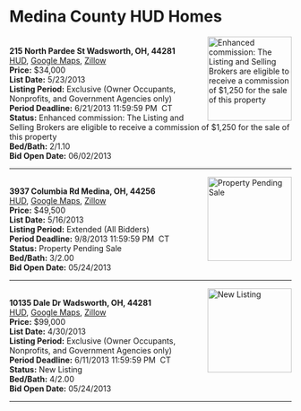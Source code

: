 # Medina County HUD Homes

[<img alt="Enhanced commission: The Listing and Selling Brokers are eligible to receive a commission of $1,250 for the sale of this property" src="https://www.hudhomestore.com/pages/ImageShow.aspx?Case=412-583052" align="right" style="height:150px;">](http://www.hudhomestore.com/Listing/PropertyDetails.aspx?caseNumber=412-583052)  
**215 North Pardee St Wadsworth, OH, 44281**  
[HUD](http://www.hudhomestore.com/Listing/PropertyDetails.aspx?caseNumber=412-583052), [Google Maps](http://maps.google.com/maps?q=215+North+Pardee+St+Wadsworth%2C+OH%2C+44281), [Zillow](http://www.zillow.com/homes/215+North+Pardee+St+Wadsworth%2C+OH%2C+44281/)  
**Price:** $34,000  
**List Date:** 5/23/2013  
**Listing Period:** Exclusive (Owner Occupants, Nonprofits, and Government Agencies only)  
**Period Deadline:** 6/21/2013 11:59:59 PM  CT  
**Status:** Enhanced commission: The Listing and Selling Brokers are eligible to receive a commission of $1,250 for the sale of this property  
**Bed/Bath:** 2/1.10  
**Bid Open Date:** 06/02/2013

***

[<img alt="Property Pending Sale" src="https://www.hudhomestore.com/pages/ImageShow.aspx?Case=412-524565" align="right" style="height:150px;">](http://www.hudhomestore.com/Listing/PropertyDetails.aspx?caseNumber=412-524565)  
**3937 Columbia Rd Medina, OH, 44256**  
[HUD](http://www.hudhomestore.com/Listing/PropertyDetails.aspx?caseNumber=412-524565), [Google Maps](http://maps.google.com/maps?q=3937+Columbia+Rd+Medina%2C+OH%2C+44256), [Zillow](http://www.zillow.com/homes/3937+Columbia+Rd+Medina%2C+OH%2C+44256/)  
**Price:** $49,500  
**List Date:** 5/16/2013  
**Listing Period:** Extended (All Bidders)  
**Period Deadline:** 9/8/2013 11:59:59 PM  CT  
**Status:** Property Pending Sale  
**Bed/Bath:** 3/2.00  
**Bid Open Date:** 05/24/2013

***

[<img alt="New Listing" src="https://www.hudhomestore.com/pages/ImageShow.aspx?Case=412-528565" align="right" style="height:150px;">](http://www.hudhomestore.com/Listing/PropertyDetails.aspx?caseNumber=412-528565)  
**10135 Dale Dr Wadsworth, OH, 44281**  
[HUD](http://www.hudhomestore.com/Listing/PropertyDetails.aspx?caseNumber=412-528565), [Google Maps](http://maps.google.com/maps?q=10135+Dale+Dr+Wadsworth%2C+OH%2C+44281), [Zillow](http://www.zillow.com/homes/10135+Dale+Dr+Wadsworth%2C+OH%2C+44281/)  
**Price:** $99,000  
**List Date:** 4/30/2013  
**Listing Period:** Exclusive (Owner Occupants, Nonprofits, and Government Agencies only)  
**Period Deadline:** 6/11/2013 11:59:59 PM  CT  
**Status:** New Listing  
**Bed/Bath:** 4/2.00  
**Bid Open Date:** 05/24/2013

***

